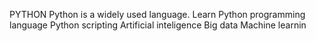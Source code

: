 PYTHON
Python is a widely used language.
Learn Python programming language 
Python scripting
Artificial inteligence 
Big data
Machine learnin
